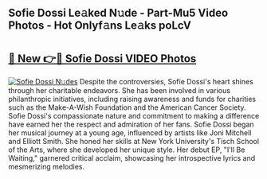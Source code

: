 ## Sofie Dossi Le𝚊ked N𝚞de - Part-Mu5 Video Photos - Hot Onlyf𝚊ns Le𝚊ks poLcV

# <h2><a href="http://ab63287.deff.icu/?id=Sofie+Dossi">🔗 New 👉🔴 Sofie Dossi VIDEO Photos</a></h2>

[![Sofie Dossi N𝚞des](https://i.imgur.com/rIISA9y.gif)](http://ab63287.deff.icu/?id=Sofie+Dossi)
Despite the controversies, Sofie Dossi's heart shines through her charitable endeavors. She has been involved in various philanthropic initiatives, including raising awareness and funds for charities such as the Make-A-Wish Foundation and the American Cancer Society. Sofie Dossi's compassionate nature and commitment to making a difference have earned her the respect and admiration of her fans. Sofie Dossi began her musical journey at a young age, influenced by artists like Joni Mitchell and Elliott Smith. She honed her skills at New York University's Tisch School of the Arts, where she developed her unique style. Her debut EP, "I'll Be Waiting," garnered critical acclaim, showcasing her introspective lyrics and mesmerizing melodies.
